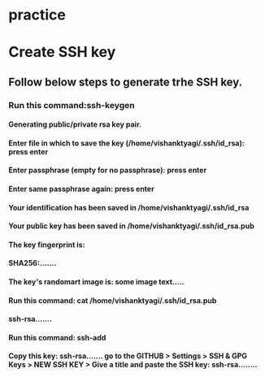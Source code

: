 # practice
# Create SSH key
## Follow below steps to generate trhe SSH key.
### Run this command:ssh-keygen
#### Generating public/private rsa key pair.
#### Enter file in which to save the key (/home/vishanktyagi/.ssh/id_rsa): press enter
#### Enter passphrase (empty for no passphrase): press enter
#### Enter same passphrase again: press enter
#### Your identification has been saved in /home/vishanktyagi/.ssh/id_rsa
#### Your public key has been saved in /home/vishanktyagi/.ssh/id_rsa.pub
#### The key fingerprint is:
#### SHA256:.......
#### The key's randomart image is: some image text.....
#### Run this command: cat /home/vishanktyagi/.ssh/id_rsa.pub
#### ssh-rsa.......
#### Run this command: ssh-add
#### Copy this key: ssh-rsa....... go to the GITHUB > Settings > SSH & GPG Keys > NEW SSH KEY > Give a title and paste the SSH key: ssh-rsa........

